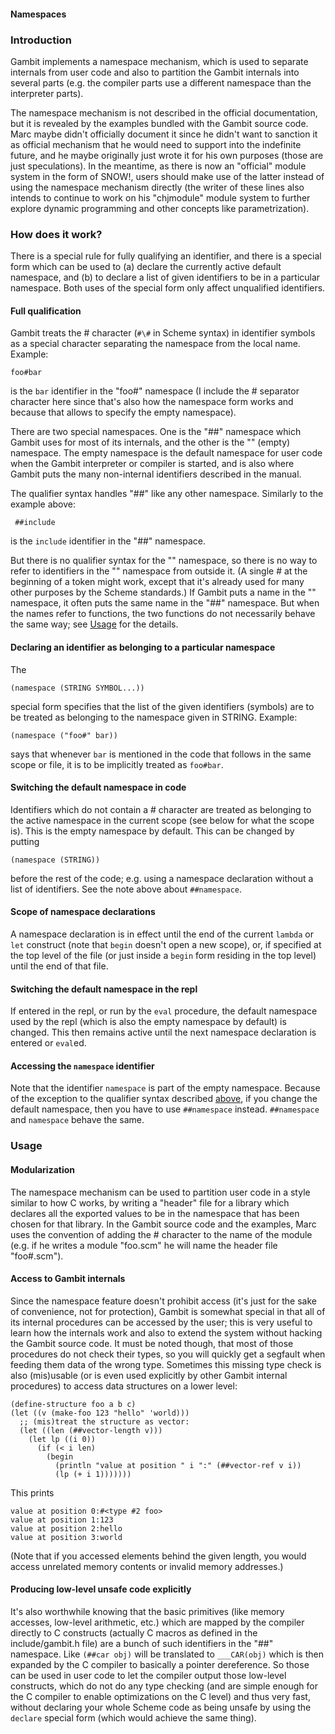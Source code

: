 #### Namespaces

### Introduction

Gambit implements a namespace mechanism, which is used to separate
internals from user code and also to partition the Gambit internals into
several parts (e.g. the compiler parts use a different namespace than
the interpreter parts).

The namespace mechanism is not described in the official documentation,
but it is revealed by the examples bundled with the Gambit source code.
Marc maybe didn't officially document it since he didn't want to
sanction it as official mechanism that he would need to support into the
indefinite future, and he maybe originally just wrote it for his own
purposes (those are just speculations). In the meantime, as there is now
an "official" module system in the form of SNOW\!, users should make use
of the latter instead of using the namespace mechanism directly (the
writer of these lines also intends to continue to work on his
"chjmodule" module system to further explore dynamic programming and
other concepts like parametrization).

### How does it work?

There is a special rule for fully qualifying an identifier, and there is
a special form which can be used to (a) declare the currently active
default namespace, and (b) to declare a list of given identifiers to be
in a particular namespace. Both uses of the special form only affect
unqualified identifiers.

#### Full qualification

Gambit treats the \# character (`#\#` in Scheme syntax) in identifier
symbols as a special character separating the namespace from the local
name. Example:

`foo#bar`

is the `bar` identifier in the "foo\#" namespace (I include the \#
separator character here since that's also how the namespace form works
and because that allows to specify the empty namespace).

There are two special namespaces. One is the "\#\#" namespace which
Gambit uses for most of its internals, and the other is the "" (empty)
namespace. The empty namespace is the default namespace for user code
when the Gambit interpreter or compiler is started, and is also where
Gambit puts the many non-internal identifiers described in the manual.

The qualifier syntax handles "\#\#" like any other namespace. Similarly
to the example above:

` ##include`

is the `include` identifier in the "\#\#" namespace.

But there is no qualifier syntax for the "" namespace, so there is no
way to refer to identifiers in the "" namespace from outside it. (A
single \# at the beginning of a token might work, except that it's
already used for many other purposes by the Scheme standards.) If Gambit
puts a name in the "" namespace, it often puts the same name in the
"\#\#" namespace. But when the names refer to functions, the two
functions do not necessarily behave the same way; see
[Usage](#Usage.md) for the details.

#### Declaring an identifier as belonging to a particular namespace

The

`(namespace (STRING SYMBOL...))`

special form specifies that the list of the given identifiers (symbols)
are to be treated as belonging to the namespace given in STRING.
Example:

`(namespace ("foo#" bar))`

says that whenever `bar` is mentioned in the code that follows in the
same scope or file, it is to be implicitly treated as `foo#bar`.

#### Switching the default namespace in code

Identifiers which do not contain a \# character are treated as belonging
to the active namespace in the current scope (see below for what the
scope is). This is the empty namespace by default. This can be changed
by putting

`(namespace (STRING))`

before the rest of the code; e.g. using a namespace declaration without
a list of identifiers. See the note above about `##namespace`.

#### Scope of namespace declarations

A namespace declaration is in effect until the end of the current
`lambda` or `let` construct (note that `begin` doesn't open a new
scope), or, if specified at the top level of the file (or just inside a
`begin` form residing in the top level) until the end of that file.

#### Switching the default namespace in the repl

If entered in the repl, or run by the `eval` procedure, the default
namespace used by the repl (which is also the empty namespace by
default) is changed. This then remains active until the next namespace
declaration is entered or `eval`ed.

#### Accessing the `namespace` identifier

Note that the identifier `namespace` is part of the empty namespace.
Because of the exception to the qualifier syntax described
[above](#Full_qualification.md), if you change the default
namespace, then you have to use `##namespace` instead. `##namespace` and
`namespace` behave the same.

### Usage

#### Modularization

The namespace mechanism can be used to partition user code in a style
similar to how C works, by writing a "header" file for a library which
declares all the exported values to be in the namespace that has been
chosen for that library. In the Gambit source code and the examples,
Marc uses the convention of adding the \# character to the name of the
module (e.g. if he writes a module "foo.scm" he will name the header
file "foo\#.scm").

#### Access to Gambit internals

Since the namespace feature doesn't prohibit access (it's just for the
sake of convenience, not for protection), Gambit is somewhat special in
that all of its internal procedures can be accessed by the user; this is
very useful to learn how the internals work and also to extend the
system without hacking the Gambit source code. It must be noted though,
that most of those procedures do not check their types, so you will
quickly get a segfault when feeding them data of the wrong type.
Sometimes this missing type check is also (mis)usable (or is even used
explicitly by other Gambit internal procedures) to access data
structures on a lower level:

`(define-structure foo a b c)`  
`(let ((v (make-foo 123 "hello" 'world)))`  
`  ;; (mis)treat the structure as vector:`  
`  (let ((len (##vector-length v)))`  
`    (let lp ((i 0))`  
`      (if (< i len)`  
`        (begin`  
`          (println "value at position " i ":" (##vector-ref v i))`  
`          (lp (+ i 1)))))))`

This prints

`value at position 0:#<type #2 foo>`  
`value at position 1:123`  
`value at position 2:hello`  
`value at position 3:world`

(Note that if you accessed elements behind the given length, you would
access unrelated memory contents or invalid memory addresses.)

#### Producing low-level unsafe code explicitly

It's also worthwhile knowing that the basic primitives (like memory
accesses, low-level arithmetic, etc.) which are mapped by the compiler
directly to C constructs (actually C macros as defined in the
include/gambit.h file) are a bunch of such identifiers in the "\#\#"
namespace. Like `(##car obj)` will be translated to `___CAR(obj)` which
is then expanded by the C compiler to basically a pointer dereference.
So those can be used in user code to let the compiler output those
low-level constructs, which do not do any type checking (and are simple
enough for the C compiler to enable optimizations on the C level) and
thus very fast, without declaring your whole Scheme code as being unsafe
by using the `declare` special form (which would achieve the same
thing).
